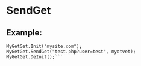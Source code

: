 # SendGet
## Example:
```
MyGetGet.Init("mysite.com");
MyGetGet.SendGet("test.php?user=test", myotvet);
MyGetGet.DeInit();```
